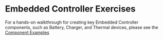 # Embedded Controller Exercises

For a hands-on walkthrough for creating key Embedded Controller components, such as Battery, Charger, and Thermal devices, please see the [Component Examples](../../guide/how/ec/embedded_controller.md)

